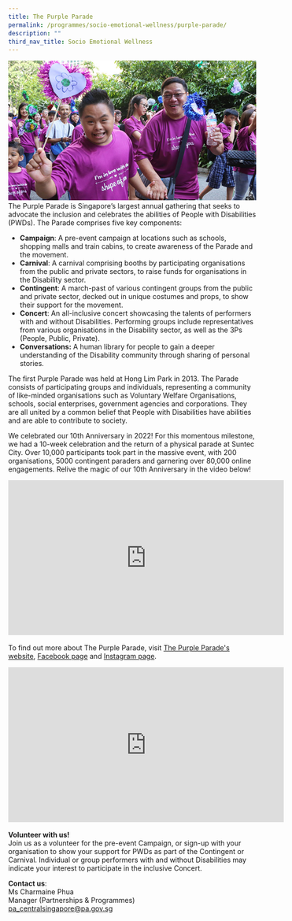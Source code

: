 ```yaml
---
title: The Purple Parade
permalink: /programmes/socio-emotional-wellness/purple-parade/
description: ""
third_nav_title: Socio Emotional Wellness
---
```

![Purple Parade](/images/Programmes/purple-parade-main-image43b225c81b0c43559ef1dc15cbcee737.jpg)
The Purple Parade is Singapore’s largest annual gathering that seeks to advocate the inclusion and celebrates the abilities of People with Disabilities (PWDs). The Parade comprises five key components:

*   **Campaign**: A pre-event campaign at locations such as schools, shopping malls and train cabins, to create awareness of the Parade and the movement.
*   **Carnival**: A carnival comprising booths by participating organisations from the public and private sectors, to raise funds for organisations in the Disability sector.
*   **Contingent**: A march-past of various contingent groups from the public and private sector, decked out in unique costumes and props, to show their support for the movement.
*   **Concert**: An all-inclusive concert showcasing the talents of performers with and without Disabilities. Performing groups include representatives from various organisations in the Disability sector, as well as the 3Ps (People, Public, Private).
*   **Conversations:**&nbsp;A human library for people to gain a deeper understanding of the Disability community through sharing of personal stories.&nbsp;

The first Purple Parade was held at Hong Lim Park in 2013. The Parade consists of participating groups and individuals, representing a community of like-minded organisations such as Voluntary Welfare Organisations, schools, social enterprises, government agencies and corporations. They are all united by a common belief that People with Disabilities have abilities and are able to contribute to society.

We celebrated our 10th Anniversary in 2022! For this momentous milestone, we had a 10-week celebration and the return of a physical parade at Suntec City. Over 10,000 participants took part in the massive event, with 200 organisations, 5000 contingent paraders and garnering over 80,000 online engagements. Relive the magic of our 10th Anniversary in the video below!

<iframe width="560" height="315" src="https://www.youtube.com/embed/f5RYHmoy8JE" title="YouTube video player" frameborder="0" allow="accelerometer; autoplay; clipboard-write; encrypted-media; gyroscope; picture-in-picture; web-share" allowfullscreen=""></iframe>

To find out more about The Purple Parade, visit&nbsp;[The Purple Parade's website](https://www.purpleparade.sg/),&nbsp;[Facebook page](https://www.facebook.com/purpleparade)&nbsp;and&nbsp;[Instagram page](https://www.instagram.com/purpleparade/).

<iframe width="560" height="315" src="https://www.youtube.com/embed/_k8pGRFKC5A" title="YouTube video player" frameborder="0" allow="accelerometer; autoplay; clipboard-write; encrypted-media; gyroscope; picture-in-picture" allowfullscreen=""></iframe>

**Volunteer with us!**  
Join us as a volunteer for the pre-event Campaign, or sign-up with your organisation to show your support for PWDs as part of the Contingent or Carnival. Individual or group performers with and without Disabilities may indicate your interest to participate in the inclusive Concert.

**Contact us**:  
Ms Charmaine Phua  
Manager (Partnerships &amp; Programmes)  
[pa_centralsingapore@pa.gov.sg](mailto:pa_centralsingapore@pa.gov.sg)